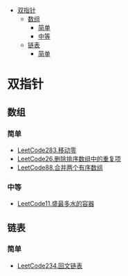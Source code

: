 <!-- TOC -->

- [双指针](#双指针)
  - [数组](#数组)
    - [简单](#简单)
    - [中等](#中等)
  - [链表](#链表)
    - [简单](#简单-1)

<!-- /TOC -->
# 双指针
## 数组
### 简单
- [LeetCode283.移动零](https://leetcode-cn.com/problems/move-zeroes/)
- [LeetCode26.删除排序数组中的重复项](https://leetcode-cn.com/problems/remove-duplicates-from-sorted-array/)
- [LeetCode88.合并两个有序数组](https://leetcode-cn.com/problems/merge-sorted-array/)
### 中等
- [LeetCode11.盛最多水的容器](https://leetcode-cn.com/problems/container-with-most-water/)
## 链表
### 简单
- [LeetCode234.回文链表](https://leetcode-cn.com/problems/palindrome-linked-list/)